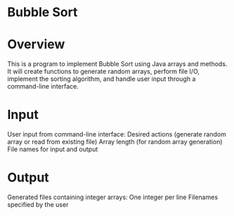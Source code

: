 # Bubble Sort 

# Overview

This is a program to implement Bubble Sort using Java arrays and methods. It will create functions to generate random arrays, perform file I/O, implement the sorting algorithm, and handle user input through a command-line interface.


# Input

User input from command-line interface:
Desired actions (generate random array or read from existing file)
Array length (for random array generation)
File names for input and output

# Output

Generated files containing integer arrays:
One integer per line
Filenames specified by the user


